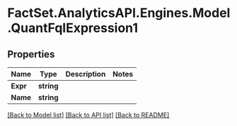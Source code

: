 # FactSet.AnalyticsAPI.Engines.Model.QuantFqlExpression1

## Properties

Name | Type | Description | Notes
------------ | ------------- | ------------- | -------------
**Expr** | **string** |  | 
**Name** | **string** |  | 

[[Back to Model list]](../README.md#documentation-for-models) [[Back to API list]](../README.md#documentation-for-api-endpoints) [[Back to README]](../README.md)

